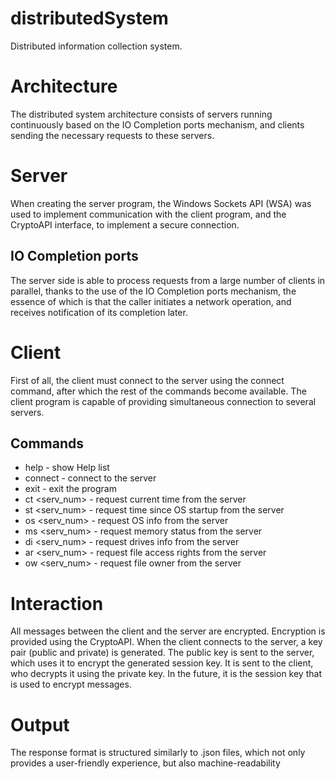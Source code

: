 # distributedSystem
Distributed information collection system.

# Architecture
The distributed system architecture consists of servers running continuously based on the IO Completion ports mechanism, and clients sending the necessary requests to these servers.

# Server
When creating the server program, the Windows Sockets API (WSA) was used to implement communication with the client program, and the CryptoAPI interface, to implement a secure connection.
## IO Completion ports
The server side is able to process requests from a large number of clients in parallel, thanks to the use of the IO Completion ports mechanism, the essence of which is that the caller initiates a network operation, and receives notification of its completion later.

# Client
First of all, the client must connect to the server using the connect command, after which the rest of the commands become available.
The client program is capable of providing simultaneous connection to several servers.
## Commands
* help - show Help list
* connect <ip> <port> - connect to the server
* exit - exit the program
* ct <serv_num> - request current time from the server
* st <serv_num> - request time since OS startup from the server
* os <serv_num> - request OS info from the server
* ms <serv_num> - request memory status from the server
* di <serv_num> - request drives info from the server
* ar <path> <serv_num> - request file access rights from the server
* ow <path> <serv_num> - request file owner from the server

# Interaction
All messages between the client and the server are encrypted. Encryption is provided using the CryptoAPI.
When the client connects to the server, a key pair (public and private) is generated. The public key is sent to the server, which uses it to encrypt the generated session key. It is sent to the client, who decrypts it using the private key. In the future, it is the session key that is used to encrypt messages.

# Output
The response format is structured similarly to .json files, which not only provides a user-friendly experience, but also machine-readability